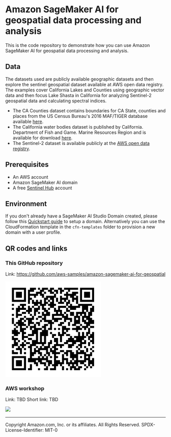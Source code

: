 
# Amazon SageMaker AI for geospatial data processing and analysis

This is the code repository to demonstrate how you can use Amazon SageMaker AI for geospatial data processing and analysis.

## Data

The datasets used are publicly available geographic datasets and then explore the sentinel geospatial dataset available at AWS open data registry. The examples cover California Lakes and Counties using geographic vector data and then focus Lake Shasta in California for analyzing Sentinel-2 geospatial data and calculating spectral indices.

- The CA Counties dataset contains boundaries for CA State, counties and places from the US Census Bureau's 2016 MAF/TIGER database available [here](https://data.ca.gov/dataset/ca-geographic-boundaries).
- The California water bodies dataset is published by California. Department of Fish and Game. Marine Resources Region and is available for download [here](https://maps.princeton.edu/download/file/stanford-zx543xm6802-shapefile.zip).
- The Sentinel-2 dataset is available publicly at the [AWS open data registry](https://registry.opendata.aws/sentinel-2/).

## Prerequisites

- An AWS account
- Amazon SageMaker AI domain
- A free [Sentinel Hub](https://www.sentinel-hub.com/) account 

## Environment

If you don't already have a SageMaker AI Studio Domain created, please follow this [Quickstart guide](https://docs.aws.amazon.com/sagemaker/latest/dg/onboard-quick-start.html) to setup a domain. Alternatively you can use the CloudFormation template in the `cfn-templates` folder to provision a new domain with a user profile.

## QR codes and links

### This GitHub repository
Link: https://github.com/aws-samples/amazon-sagemaker-ai-for-geospatial  

<img src="./img/gitrepo-qr-code.png" alt="GitHub repo QR code" width="300px">

### AWS workshop
Link: TBD 
Short link: TBD

![](./img/workshop-qr-code.svg)

---

Copyright Amazon.com, Inc. or its affiliates. All Rights Reserved.
SPDX-License-Identifier: MIT-0